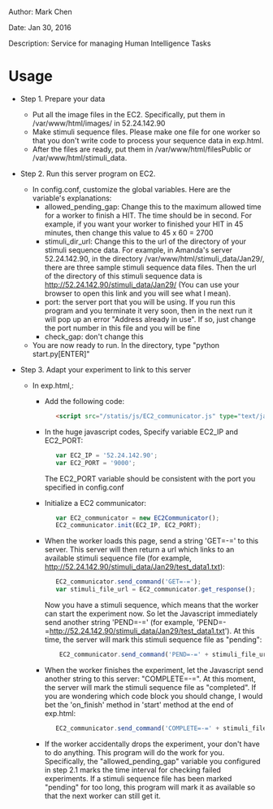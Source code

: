 Author: Mark Chen

Date: Jan 30, 2016

Description: Service for managing Human Intelligence Tasks

Usage
====

* Step 1. Prepare your data
    * Put all the image files in the EC2. Specifically, put them in /var/www/html/images/ in 52.24.142.90
    * Make stimuli sequence files. Please make one file for one worker so that you don't write code to process your sequence data in exp.html.
    * After the files are ready, put them in /var/www/html/filesPublic or /var/www/html/stimuli_data.

* Step 2. Run this server program on EC2.
    * In config.conf, customize the global variables. Here are the variable's explanations:
        * allowed_pending_gap: Change this to the maximum allowed time for a worker to finish a HIT. The time should be in second. For example, if you want your worker to finished your HIT in 45 minutes, then change this value to 45 x 60 = 2700
        * stimuli_dir_url: Change this to the url of the directory of your stimuli sequence data. For example, in Amanda's server 52.24.142.90, in the directory /var/www/html/stimuli_data/Jan29/, there are three sample stimuli sequence data files. Then the url of the directory of this stimuli sequence data is http://52.24.142.90/stimuli_data/Jan29/ (You can use your browser to open this link and you will see what I mean).
        * port: the server port that you will be using. If you run this program and you terminate it very soon, then in the next run it will pop up an error "Address already in use". If so, just change the port number in this file and you will be fine
        * check_gap: don't change this
    * You are now ready to run. In the directory, type "python start.py[ENTER]"

* Step 3. Adapt your experiment to link to this server
    * In exp.html,:
        * Add the following code:

			```html
               <script src="/statis/js/EC2_communicator.js" type="text/javascript"></script>
			```
        
        * In the huge javascript codes, Specify variable EC2_IP and EC2_PORT:
       		```javascript
               var EC2_IP = '52.24.142.90';
               var EC2_PORT = '9000';
            ```
            
           The EC2_PORT variable should be consistent with the port you specified in config.conf
        * Initialize a EC2 communicator:

			```javascript
               var EC2_communicator = new EC2Communicator();
               EC2_communicator.init(EC2_IP, EC2_PORT);
            ```
            
        * When the worker loads this page, send a string 'GET=-=' to this server. This server will then return a url which links to an available stimuli sequence file (for example, http://52.24.142.90/stimuli_data/Jan29/test_data1.txt):
        	
            ```javascript
               EC2_communicator.send_command('GET=-=');
               var stimuli_file_url = EC2_communicator.get_response();
            ```
           
           Now you have a stimuli sequence, which means that the worker can start the experiment now. So let the Javascript immediately send another string 'PEND=-=<your stimuli sequence url>' (for example, 'PEND=-=http://52.24.142.90/stimuli_data/Jan29/test_data1.txt'). At this time, the server will mark this stimuli sequence file as "pending":
           
           ```javascript
               EC2_communicator.send_command('PEND=-=' + stimuli_file_url);
           ```
           
        * When the worker finishes the experiment, let the Javascript send another string to this server: "COMPLETE=-=<your stimuli sequence url>". At this moment, the server will mark the stimuli sequence file as "completed". If you are wondering which code block you should change, I would bet the 'on_finish' method in 'start' method at the end of exp.html:
        
        	```javascript
               EC2_communicator.send_command('COMPLETE=-=' + stimuli_file_url);
            ```
           
        * If the worker accidentally drops the experiment, your don't have to do anything. This program will do the work for you. Specifically, the "allowed_pending_gap" variable you configured in step 2.1 marks the time interval for checking failed experiments. If a stimuli sequence file has been marked "pending" for too long, this program will mark it as available so that the next worker can still get it.
